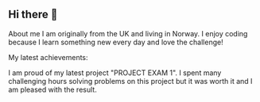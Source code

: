 ## Hi there 👋

<!--
**lem31/lem31** is a ✨ _special_ ✨ repository because its `README.md` (this file) appears on your GitHub profile.


- 🔭 I’m currently working on a portfolio website :-)
- 🌱 I’m currently learning something new every day!
- 💬 Ask me about anything!
- 📫 How to reach me: lemeyer.no@gmail.com
- ⚡ Fun fact: I can speak 4 languages, as well as write code in 3 
-->

About me 
I am originally from the UK and living in Norway. 
I enjoy coding because I learn something new every day and love the challenge! 

My latest achievements: 

I am proud of my latest project "PROJECT EXAM 1".
I spent many challenging hours solving problems on this project but it was worth it and I am pleased with the result. 
